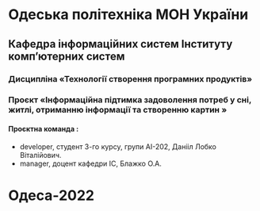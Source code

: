 # Одеська політехніка МОН України
## Кафедра інформаційних систем Інституту комп’ютерних систем 
### Дисципліна «Технології створення програмних продуктів» 
### Проєкт «Інформаційна підтимка задоволення потреб у снi, житлi, отриманню інформації та створенню картин »
#### Проєктна команда :
+ developer, студент 3-го курсу, групи АI-202, Данiiл Лобко Вiталiйович.
+ manager, доцент кафедри ІС, Блажко О.А.
# Одеса-2022